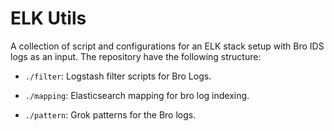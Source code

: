 # ELK Utils

A collection of script and configurations for an ELK stack setup with Bro IDS logs as an input. The repository have the following structure:

* `./filter`: Logstash filter scripts for Bro Logs.

* `./mapping`: Elasticsearch mapping for bro log indexing.

* `./pattern`: Grok patterns for the Bro logs.

